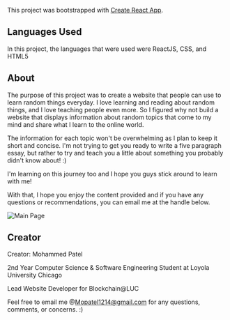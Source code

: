 This project was bootstrapped with [Create React App](https://github.com/facebook/create-react-app).



## Languages Used

In this project, the languages that were used were ReactJS, CSS, and HTML5



## About

The purpose of this project was to create a website that people can use to learn random things everyday. I love learning and reading about random things, and I love teaching people even more. So I figured why not build a website that displays information about random topics that come to my mind and share what I learn to the online world.

The information for each topic won't be overwhelming as I plan to keep it short and concise. I'm not trying to get you ready to write a five paragraph essay, but rather to try and teach you a little about something you probably didn't know about! :)

I'm learning on this journey too and I hope you guys stick around to learn with me! 

With that, I hope you enjoy the content provided and if you have any questions or recommendations, you can email me at the handle below.

![Main Page](src/backgrounds/dtg-main-page.jpeg)

## Creator

Creator: Mohammed Patel

2nd Year Computer Science & Software Engineering Student at Loyola University Chicago

Lead Website Developer for Blockchain@LUC

Feel free to email me @Mopatel1214@gmail.com for any questions, comments, or concerns. :)
